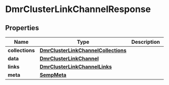 
# DmrClusterLinkChannelResponse

## Properties
Name | Type | Description | Notes
------------ | ------------- | ------------- | -------------
**collections** | [**DmrClusterLinkChannelCollections**](DmrClusterLinkChannelCollections.md) |  |  [optional]
**data** | [**DmrClusterLinkChannel**](DmrClusterLinkChannel.md) |  |  [optional]
**links** | [**DmrClusterLinkChannelLinks**](DmrClusterLinkChannelLinks.md) |  |  [optional]
**meta** | [**SempMeta**](SempMeta.md) |  | 



